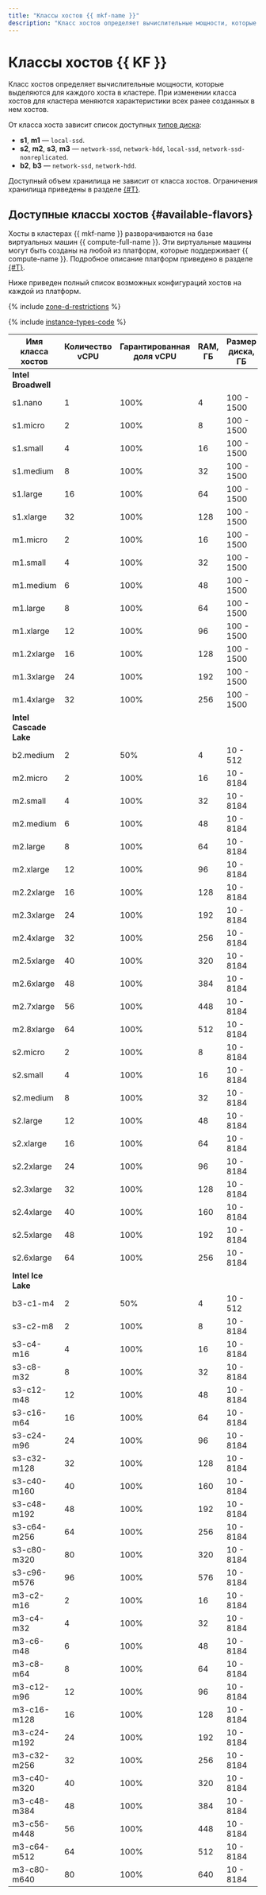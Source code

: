 ```yaml
---
title: "Классы хостов {{ mkf-name }}"
description: "Класс хостов определяет вычислительные мощности, которые выделяются для каждого хоста в кластере Apache Kafka. При изменении класса хостов для кластера меняются характеристики всех уже созданных в нем хостов. Доступный объем хранилища не зависит от класса хостов."
---
```


# Классы хостов {{ KF }}

Класс хостов определяет вычислительные мощности, которые выделяются для каждого хоста в кластере. При изменении класса хостов для кластера меняются характеристики всех ранее созданных в нем хостов.


От класса хоста зависит список доступных [типов диска](./storage.md):

* **s1**, **m1** — `local-ssd`.
* **s2**, **m2**, **s3**, **m3** — `network-ssd`, `network-hdd`, `local-ssd`, `network-ssd-nonreplicated`.
* **b2**, **b3** — `network-ssd`, `network-hdd`.

Доступный объем хранилища не зависит от класса хостов. Ограничения хранилища приведены в разделе [{#T}](limits.md).



## Доступные классы хостов {#available-flavors}


Хосты в кластерах {{ mkf-name }} разворачиваются на базе виртуальных машин {{ compute-full-name }}. Эти виртуальные машины могут быть созданы на любой из платформ, которые поддерживает {{ compute-name }}. Подробное описание платформ приведено в разделе [{#T}](../../compute/concepts/vm-platforms.md).

Ниже приведен полный список возможных конфигураций хостов на каждой из платформ.

{% include [zone-d-restrictions](../../_includes/mdb/ru-central1-d-restrictions.md) %}

{% include [instance-types-code](../../_includes/mdb/mkf-instance-types-code.md) %}

| Имя класса хостов | Количество vCPU | Гарантированная доля vCPU | RAM, ГБ | Размер <br>диска, ГБ |
|-------------------|-----------------|---------------------------|---------|----------------------|
| **Intel Broadwell**                                                                              |
| s1.nano           | 1               | 100%                      | 4       | 100 - 1500           |
| s1.micro          | 2               | 100%                      | 8       | 100 - 1500           |
| s1.small          | 4               | 100%                      | 16      | 100 - 1500           |
| s1.medium         | 8               | 100%                      | 32      | 100 - 1500           |
| s1.large          | 16              | 100%                      | 64      | 100 - 1500           |
| s1.xlarge         | 32              | 100%                      | 128     | 100 - 1500           |
| m1.micro          | 2               | 100%                      | 16      | 100 - 1500           |
| m1.small          | 4               | 100%                      | 32      | 100 - 1500           |
| m1.medium         | 6               | 100%                      | 48      | 100 - 1500           |
| m1.large          | 8               | 100%                      | 64      | 100 - 1500           |
| m1.xlarge         | 12              | 100%                      | 96      | 100 - 1500           |
| m1.2xlarge        | 16              | 100%                      | 128     | 100 - 1500           |
| m1.3xlarge        | 24              | 100%                      | 192     | 100 - 1500           |
| m1.4xlarge        | 32              | 100%                      | 256     | 100 - 1500           |
| **Intel Cascade Lake**                                                                           |
| b2.medium         | 2               | 50%                       | 4       | 10 - 512             |
| m2.micro          | 2               | 100%                      | 16      | 10 - 8184            |
| m2.small          | 4               | 100%                      | 32      | 10 - 8184            |
| m2.medium         | 6               | 100%                      | 48      | 10 - 8184            |
| m2.large          | 8               | 100%                      | 64      | 10 - 8184            |
| m2.xlarge         | 12              | 100%                      | 96      | 10 - 8184            |
| m2.2xlarge        | 16              | 100%                      | 128     | 10 - 8184            |
| m2.3xlarge        | 24              | 100%                      | 192     | 10 - 8184            |
| m2.4xlarge        | 32              | 100%                      | 256     | 10 - 8184            |
| m2.5xlarge        | 40              | 100%                      | 320     | 10 - 8184            |
| m2.6xlarge        | 48              | 100%                      | 384     | 10 - 8184            |
| m2.7xlarge        | 56              | 100%                      | 448     | 10 - 8184            |
| m2.8xlarge        | 64              | 100%                      | 512     | 10 - 8184            |
| s2.micro          | 2               | 100%                      | 8       | 10 - 8184            |
| s2.small          | 4               | 100%                      | 16      | 10 - 8184            |
| s2.medium         | 8               | 100%                      | 32      | 10 - 8184            |
| s2.large          | 12              | 100%                      | 48      | 10 - 8184            |
| s2.xlarge         | 16              | 100%                      | 64      | 10 - 8184            |
| s2.2xlarge        | 24              | 100%                      | 96      | 10 - 8184            |
| s2.3xlarge        | 32              | 100%                      | 128     | 10 - 8184            |
| s2.4xlarge        | 40              | 100%                      | 160     | 10 - 8184            |
| s2.5xlarge        | 48              | 100%                      | 192     | 10 - 8184            |
| s2.6xlarge        | 64              | 100%                      | 256     | 10 - 8184            |
| **Intel Ice Lake**                                                                               |
| b3-c1-m4          | 2               | 50%                       | 4       | 10 - 512             |
| s3-c2-m8          | 2               | 100%                      | 8       | 10 - 8184            |
| s3-c4-m16         | 4               | 100%                      | 16      | 10 - 8184            |
| s3-c8-m32         | 8               | 100%                      | 32      | 10 - 8184            |
| s3-c12-m48        | 12              | 100%                      | 48      | 10 - 8184            |
| s3-c16-m64        | 16              | 100%                      | 64      | 10 - 8184            |
| s3-c24-m96        | 24              | 100%                      | 96      | 10 - 8184            |
| s3-c32-m128       | 32              | 100%                      | 128     | 10 - 8184            |
| s3-c40-m160       | 40              | 100%                      | 160     | 10 - 8184            |
| s3-c48-m192       | 48              | 100%                      | 192     | 10 - 8184            |
| s3-c64-m256       | 64              | 100%                      | 256     | 10 - 8184            |
| s3-c80-m320       | 80              | 100%                      | 320     | 10 - 8184            |
| s3-c96-m576       | 96              | 100%                      | 576     | 10 - 8184            |
| m3-c2-m16         | 2               | 100%                      | 16      | 10 - 8184            |
| m3-c4-m32         | 4               | 100%                      | 32      | 10 - 8184            |
| m3-c6-m48         | 6               | 100%                      | 48      | 10 - 8184            |
| m3-c8-m64         | 8               | 100%                      | 64      | 10 - 8184            |
| m3-c12-m96        | 12              | 100%                      | 96      | 10 - 8184            |
| m3-c16-m128       | 16              | 100%                      | 128     | 10 - 8184            |
| m3-c24-m192       | 24              | 100%                      | 192     | 10 - 8184            |
| m3-c32-m256       | 32              | 100%                      | 256     | 10 - 8184            |
| m3-c40-m320       | 40              | 100%                      | 320     | 10 - 8184            |
| m3-c48-m384       | 48              | 100%                      | 384     | 10 - 8184            |
| m3-c56-m448       | 56              | 100%                      | 448     | 10 - 8184            |
| m3-c64-m512       | 64              | 100%                      | 512     | 10 - 8184            |
| m3-c80-m640       | 80              | 100%                      | 640     | 10 - 8184            |

